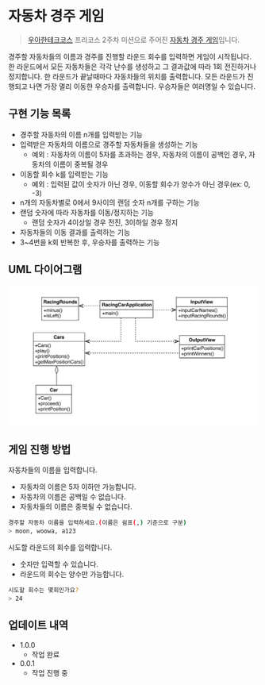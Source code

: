 
# 자동차 경주 게임

> [우아한테크코스](https://github.com/woowacourse) 프리코스 2주차 미션으로 주어진 [자동차 경주 게임](https://github.com/woowacourse/java-racingcar-precourse)입니다.

경주할 자동차들의 이름과 경주를 진행할 라운드 회수를 입력하면 게임이 시작됩니다. 한 라운드에서 모든 자동차들은 각각 난수를 생성하고 그 결과값에 따라 1회 전진하거나 정지합니다. 한 라운드가 끝날때마다 자동차들의 위치를 출력합니다. 모든 라운드가 진행되고 나면 가장 멀리 이동한 우승자를 출력합니다. 우승자들은 여러명일 수 있습니다.

## 구현 기능 목록

- 경주할 자동차의 이름 n개를 입력받는 기능
- 입력받은 자동차의 이름으로 경주할 자동차들을 생성하는 기능
    - 예외 : 자동차의 이름이 5자를 초과하는 경우, 자동차의 이름이 공백인 경우, 자동차의 이름이 중복될 경우
- 이동할 회수 k를 입력받는 기능
    - 예외 : 입력된 값이 숫자가 아닌 경우, 이동할 회수가 양수가 아닌 경우(ex: 0, -3)
- n개의 자동차별로 0에서 9사이의 랜덤 숫자 n개를 구하는 기능
- 랜덤 숫자에 따라 자동차를 이동/정지하는 기능
    - 랜덤 숫자가 4이상일 경우 전진, 3이하일 경우 정지
- 자동차들의 이동 결과를 출력하는 기능
- 3~4번을 k회 반복한 후, 우승자를 출력하는 기능

## UML 다이어그램

![UML](./images/RacingCarAppUML.png)

## 게임 진행 방법

자동차들의 이름을 입력합니다.    

 - 자동차의 이름은 5자 이하만 가능합니다.
 - 자동차의 이름은 공백일 수 없습니다.
 - 자동차들의 이름은 중복될 수 없습니다.

```sh
경주할 자동차 이름을 입력하세요.(이름은 쉼표(,) 기준으로 구분)
> moon, woowa, a123
```
시도할 라운드의 회수를 입력합니다.

 - 숫자만 입력할 수 있습니다.
 - 라운드의 회수는 양수만 가능합니다.

```sh
시도할 회수는 몇회인가요?
> 24
```

## 업데이트 내역

- 1.0.0
    - 작업 완료
- 0.0.1
    - 작업 진행 중